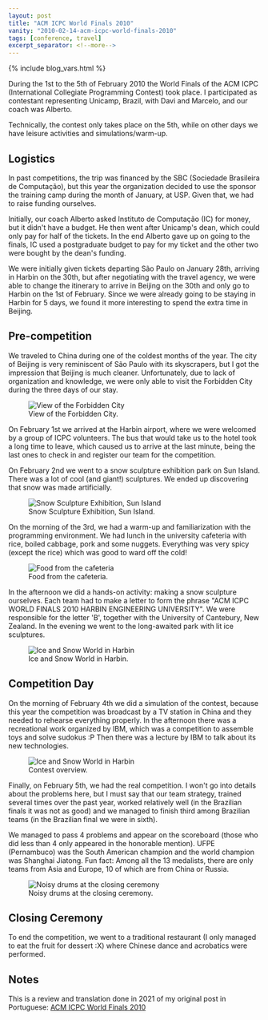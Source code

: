 ```yaml
---
layout: post
title: "ACM ICPC World Finals 2010"
vanity: "2010-02-14-acm-icpc-world-finals-2010"
tags: [conference, travel]
excerpt_separator: <!--more-->
---
```


{% include blog_vars.html %}

During the 1st to the 5th of February 2010 the World Finals of the ACM ICPC (International Collegiate Programming Contest) took place. I participated as contestant representing Unicamp, Brazil, with Davi and Marcelo, and our coach was Alberto.

<!--more-->

Technically, the contest only takes place on the 5th, while on other days we have leisure activities and simulations/warm-up.

## Logistics

In past competitions, the trip was financed by the SBC (Sociedade Brasileira de Computação), but this year the organization decided to use the sponsor the training camp during the month of January, at USP. Given that, we had to raise funding ourselves.

Initially, our coach Alberto asked Instituto de Computação (IC) for money, but it didn't have a budget. He then went after Unicamp's dean, which could only pay for half of the tickets. In the end Alberto gave up on going to the finals, IC used a postgraduate budget to pay for my ticket and the other two were bought by the dean's funding.

We were initially given tickets departing São Paulo on January 28th, arriving in Harbin on the 30th, but after negotiating with the travel agency, we were able to change the itinerary to arrive in Beijing on the 30th and only go to Harbin on the 1st of February. Since we were already going to be staying in Harbin for 5 days, we found it more interesting to spend the extra time in Beijing.

## Pre-competition

We traveled to China during one of the coldest months of the year. The city of Beijing is very reminiscent of São Paulo with its skyscrapers, but I got the impression that Beijing is much cleaner. Unfortunately, due to lack of organization and knowledge, we were only able to visit the Forbidden City during the three days of our stay.

<figure class="center_children">
    <img src="{{resources_path}}/forbiddencity.jpeg" alt="View of the Forbidden City"/>
    <figcaption>View of the Forbidden City.</figcaption>
</figure>

On February 1st we arrived at the Harbin airport, where we were welcomed by a group of ICPC volunteers. The bus that would take us to the hotel took a long time to leave, which caused us to arrive at the last minute, being the last ones to check in and register our team for the competition.

On February 2nd we went to a snow sculpture exhibition park on Sun Island. There was a lot of cool (and giant!) sculptures. We ended up discovering that snow was made artificially.

<figure class="center_children">
    <img src="{{resources_path}}/icesculptures.jpeg" alt="Snow Sculpture Exhibition, Sun Island"/>
    <figcaption>Snow Sculpture Exhibition, Sun Island.</figcaption>
</figure>


On the morning of the 3rd, we had a warm-up and familiarization with the programming environment. We had lunch in the university cafeteria with rice, boiled cabbage, pork and some nuggets. Everything was very spicy (except the rice) which was good to ward off the cold!

<figure class="center_children">
    <img src="{{resources_path}}/bandejao.jpeg" alt="Food from the cafeteria"/>
    <figcaption>Food from the cafeteria.</figcaption>
</figure>


In the afternoon we did a hands-on activity: making a snow sculpture ourselves. Each team had to make a letter to form the phrase "ACM ICPC WORLD FINALS 2010 HARBIN ENGINEERING UNIVERSITY". We were responsible for the letter 'B', together with the University of Cantebury, New Zealand. In the evening we went to the long-awaited park with lit ice sculptures.


<figure class="center_children">
    <img src="{{resources_path}}/icecity.jpeg" alt="Ice and Snow World in Harbin"/>
    <figcaption>Ice and Snow World in Harbin.</figcaption>
</figure>

## Competition Day

On the morning of February 4th we did a simulation of the contest, because this year the competition was broadcast by a TV station in China and they needed to rehearse everything properly. In the afternoon there was a recreational work organized by IBM, which was a competition to assemble toys and solve sudokus :P Then there was a lecture by IBM to talk about its new technologies.

<figure class="center_children">
    <img src="{{resources_path}}/contest.jpeg" alt="Ice and Snow World in Harbin"/>
    <figcaption>Contest overview.</figcaption>
</figure>

Finally, on February 5th, we had the real competition. I won't go into details about the problems here, but I must say that our team strategy, trained several times over the past year, worked relatively well (in the Brazilian finals it was not as good) and we managed to finish third among Brazilian teams (in the Brazilian final we were in sixth).

We managed to pass 4 problems and appear on the scoreboard (those who did less than 4 only appeared in the honorable mention). UFPE (Pernambuco) was the South American champion and the world champion was Shanghai Jiatong. Fun fact: Among all the 13 medalists, there are only teams from Asia and Europe, 10 of which are from China or Russia.

<figure class="center_children">
    <img src="{{resources_path}}/ceremony.jpeg" alt="Noisy drums at the closing ceremony"/>
    <figcaption>Noisy drums at the closing ceremony.</figcaption>
</figure>

## Closing Ceremony

To end the competition, we went to a traditional restaurant (I only managed to eat the fruit for dessert :X) where Chinese dance and acrobatics were performed.

## Notes

This is a review and translation done in 2021 of my original post in Portuguese: [ACM ICPC World Finals 2010](https://kuniga.wordpress.com/2010/02/14/acm-icpc-world-finals-2010/)

